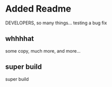# Added Readme

DEVELOPERS, so many things... testing a bug fix


## whhhhat

some copy, much more, and more...


## super build

super build